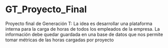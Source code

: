 # GT_Proyecto_Final
Proyecto final de Generación T: La idea es desarrollar una plataforma interna para la carga de horas de todos los empleados de la empresa. La información debe quedar guardada en una base de datos que nos permite tomar métricas de las horas cargadas por proyecto
